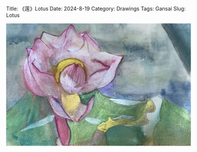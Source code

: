 Title: 《莲》Lotus
Date: 2024-8-19
Category: Drawings
Tags: Gansai
Slug: Lotus


<div class="drawing-gallery">
  <img src="../images/Lotus.jpg" alt="A Peaceful Bed 1">
</div>